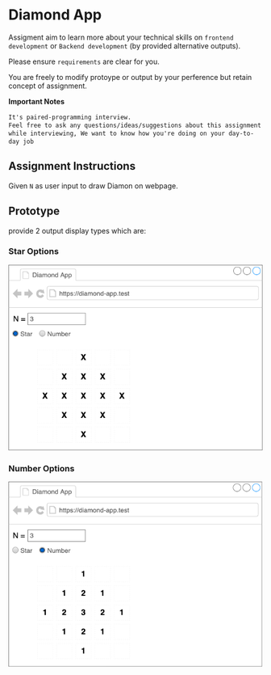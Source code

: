 # Diamond App

Assigment aim to learn more about your technical skills on `frontend development` or `Backend development` (by provided alternative outputs).

Please ensure `requirements` are clear for you.

You are freely to modify protoype or output by your perference but retain concept of assignment.


__Important Notes__
```
It's paired-programming interview. 
Feel free to ask any questions/ideas/suggestions about this assignment while interviewing, We want to know how you're doing on your day-to-day job
```

## Assignment Instructions 

Given `N` as user input to draw Diamon on webpage.

## Prototype

provide 2 output display types which are:

### Star Options
![](docs/prototype-star.png)

### Number Options
![](docs/prototype-number.png)
